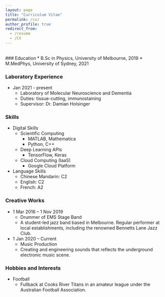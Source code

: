 ```yaml
---
layout: page
title: "Curriculum Vitae"
permalink: /cv/
author_profile: true
redirect_from:
  - /resume
  - /CV
---
```



<!-- <div id="adobe-dc-view" style="height: 1080px; width: 720px;"></div> -->
<!-- <script src="https://documentcloud.adobe.com/view-sdk/main.js"></script> -->
<!-- <script type="text/javascript"> -->
<!--   document.addEventListener("adobe_dc_view_sdk.ready", function(){  -->
<!--     var adobeDCView = new AdobeDC.View({clientId: "{{site.adobe-client-id}}", divId: "adobe-dc-view"}); -->
<!--     adobeDCView.previewFile({ -->
<!--       content:{location: {url: "https://brettyang.info/files/documents/CV_2021.pdf"}}, -->
<!--       metaData:{fileName: "CV.pdf"} -->
<!--     }, {embedMode: "SIZED_CONTAINER", showDownloadPDF: true, showPrintPDF: true}); -->
<!--   }); -->
<!-- </script> -->

<!-- <div id="adobe-dc-view" style="width: 800px;"></div> -->
<!-- <script src="https://documentcloud.adobe.com/view-sdk/main.js"></script> -->
<!-- <script type="text/javascript"> -->
<!--   document.addEventListener("adobe_dc_view_sdk.ready", function(){  -->
<!--     var adobeDCView = new AdobeDC.View({clientId: "{{site.adobe-client-id}}", divId: "adobe-dc-view"}); -->
<!--     adobeDCView.previewFile({ -->
<!--       content:{location: {url: "https://brettyang.info/files/documents/CV_2021.pdf"}}, -->
<!--       metaData:{fileName: "Curriculum Vitae.pdf", showPrintPDF: true, showDownloadPDF: false} -->
<!--     }, {embedMode: "IN_LINE"}); -->
<!--   }); -->
<!-- </script> -->

<br />
### Education 
 * B.Sc in Physics, University of Melbourne, 2019 
 * M.MedPhys, University of Sydney, 2021 
  
### Laboratory Experience 
 * Jan 2021 - present 
   * Laboratory of Molecular Neuroscience and Dementia 
   * Duties: tissue-cutting, immunostaining 
   * Supervisor: Dr. Damian Holsinger 
  
### Skills 
 * Digital Skills 
   * Scientific Computing 
     * MATLAB, Mathematica 
     * Python, C++ 
   * Deep Learning APIs 
     * TensorFlow, Keras 
   * Cloud Computing (IaaS) 
     * Google Cloud Platform 
 * Language Skills 
   * Chinese Mandarin: C2 
   * English: C2 
   * French: A2
    
### Creative Works 
 * 1 Mar 2016 – 1 Nov 2019 
   * Drummer of EMS Stage Band 
   * A student-led jazz band based in Melbourne. Regular performer at local establishments, including the renowned Bennetts Lane Jazz Club. 
 * 1 Jan 2020 – Current 
   * Music Production 
   * Creating and engineering sounds that reflects the underground electronic music scene. 
  
  
### Hobbies and Interests 
 * Football 
   * Fullback at Cooks River Titans in an amateur league under the Australian Football Association. 

<!--  Publications  -->
<!--  ======  -->
<!--  <ul>{% for post in site.publications %}  -->
<!--    {% include archive-single-cv.html %}  -->
<!--    {% endfor %}</ul>  -->